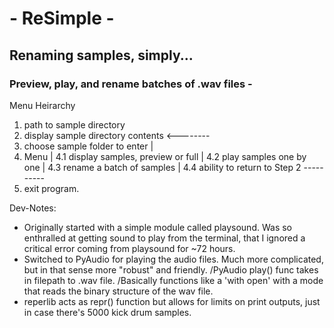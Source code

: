 #                  - ReSimple -
##           Renaming samples, simply...
### Preview, play, and rename batches of .wav files -

Menu Heirarchy

1. path to sample directory
2. display sample directory contents  <--------
3. choose sample folder to enter              |
4. Menu                                       |
    4.1 display samples, preview or full      |
    4.2 play samples one by one               |
    4.3 rename a batch of samples             |
    4.4 ability to return to Step 2  ----------      
5. exit program.


Dev-Notes:

- Originally started with a simple module called playsound. Was so enthralled at getting sound to play from the terminal,
    that I ignored a critical error coming from playsound for ~72 hours.
- Switched to PyAudio for playing the audio files. Much more complicated, but in that sense more "robust" and friendly.
                /PyAudio play() func takes in filepath to .wav file.
                /Basically functions like a 'with open' with a mode that reads the binary structure of the wav file.
- reperlib acts as repr() function but allows for limits on print outputs, just in case there's 5000 kick drum samples.
